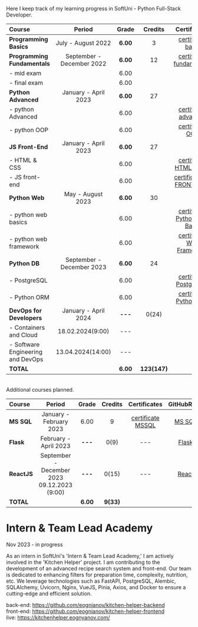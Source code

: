 Here I keep track of my learning progress in SoftUni - Python Full-Stack Developer.

| Course                               |          Period           |  Grade   |   Credits    |          Certificates          |   GitHubRepo    |
|:-------------------------------------|:-------------------------:|:--------:|:------------:|:------------------------------:|:---------------:|
| **Programming Basics**               |    July - August 2022     | **6.00** |      3       |      [certificate basic]       |     [basic]     |
| **Programming Fundamentals**         | September - December 2022 | **6.00** |      12      |   [certificate fundamentals]   | [fundamentals]  |
| - mid exam                           |                           |   6.00   |              |                                |                 |
| - final exam                         |                           |   6.00   |              |                                |                 |
| **Python Advanced**                  |   January - April 2023    | **6.00** |      27      |                                |                 |
| - python Advanced                    |                           |   6.00   |              |     [certificate advanced]     |   [advanced]    |
| - python OOP                         |                           |   6.00   |              |       [certificate OOP]        |      [OOP]      |
| **JS Front-End**                     |   January - April 2023    | **6.00** |      27      |                                |                 |
| - HTML & CSS                         |                           |   6.00   |              |    [certificate HTML & CSS]    |  [HTML & CSS]   |
| - JS front-end                       |                           |   6.00   |              |   [certificate JS FRONT-END]   |  [JS Font-End]  |
| **Python Web**                       |     May - August 2023     | **6.00** |      30      |                                |                 |
| - python web basics                  |                           |   6.00   |              | [certificate Python Web Basic] |   [web basic]   |
| - python web framework               |                           |   6.00   |              |  [certificate Web Framework]   | [final project] |
| **Python DB**                        | September - December 2023 | **6.00** |      24      |                                |                 |
| - PostgreSQL                         |                           |   6.00   |              |    [certificate PostgreSQL]    |  [PostgreSQL]   |
| - Python ORM                         |                           |   6.00   |              |    [certificate PythonORM]     |   [PythonORM]   |
| **DevOps for Developers**            |   January - April 2024    | **---**  |    0(24)     |                                |                 |
| - Containers and Cloud               |     18.02.2024(9:00)      |   ---    |              |                                |                 |
| - Software Engineering and DevOps    |     13.04.2024(14:00)     |   ---    |              |                                |                 |
| **TOTAL**                            |                           | **6.00** | **123(147)** |                                |                 |

[basic]:https://github.com/VelinIliev/python-basic-softuni

[fundamentals]: https://github.com/VelinIliev/python-fundamentals-softuni

[advanced]: https://github.com/VelinIliev/python-advanced-softuni

[OOP]: https://github.com/VelinIliev/python_oop_softuni

[HTML & CSS]:https://github.com/VelinIliev/html-and-css-softuni

[web basic]: https://github.com/VelinIliev/python_web_basics

[JS Font-End]: https://github.com/VelinIliev/js-front-end-softuni

[web framework]: https://github.com/VelinIliev/python_web_framework

[certificate basic]:https://softuni.bg/certificates/details/140540/cdc98c99

[certificate fundamentals]: https://softuni.bg/certificates/details/148794/32086962

[certificate advanced]: https://softuni.bg/certificates/details/159314/afb9a3d3

[certificate HTML & CSS]: https://softuni.bg/certificates/details/162904/6154e496

[certificate OOP]: https://softuni.bg/certificates/details/168162/acb3f086

[certificate JS FRONT-END]: https://softuni.bg/certificates/details/170672/ad7e8ffb

[certificate Python Web Basic]: https://softuni.bg/certificates/details/177840/0f00f69b

[certificate Web Framework]:https://softuni.bg/certificates/details/182369/e4bb5d6e

[final project]:https://github.com/VelinIliev/CTRS-project

[PostgreSQL]: https://github.com/VelinIliev/PostgreSQL

[certificate PostgreSQL]: https://softuni.bg/certificates/details/186015/5edba1e2

[PythonORM]: https://github.com/VelinIliev/PythonORM

[certificate PythonORM]: https://softuni.bg/certificates/details/193809/7a314e6e


<br>
Additional courses planned.

| Course      |                              Period                              |  Grade   |  Credits  |    Certificates     | GitHubRepo |
|:------------|:----------------------------------------------------------------:|:--------:|:---------:|:-------------------:|:----------:|
| **MS SQL**  |                     January - February 2023                      |   6.00   |     9     | [certificate MSSQL] |  [MS SQL]  |
| **Flask**   |                      February - April 2023                       | **---**  |   0(9)    |         ---         |  [Flask]   |
| **ReactJS** |         September - December 2023<br> 09.12.2023 (9:00)          | **---**  |   0(15)   |         ---         |  [React]   |
| **TOTAL**   |                                                                  | **6.00** | **9(33)** |                     |            |

[MS SQL]: https://github.com/VelinIliev/mssql-softuni

[certificate MSSQL]: https://softuni.bg/certificates/details/157955/30bb58a2

[Flask]: https://github.com/VelinIliev/Web-Applications-with-Flask---SoftUni

[React]: https://github.com/VelinIliev/ReactJS


# Intern & Team Lead Academy
Nov 2023 - in progress

As an intern in SoftUni's 'Intern & Team Lead Academy,' I am actively
involved in the 'Kitchen Helper' project. I am contributing to the development
of an advanced recipe search system and front-end. Our team is
dedicated to enhancing filters for preparation time, complexity, nutrition,
etc. We leverage technologies such as FastAPI, PostgreSQL, Alembic,
SQLAlchemy, Uvicorn, Nginx, VueJS, Pinia, Axios, and Docker to
ensure a cutting-edge and efficient solution.

back-end: https://github.com/eognianov/kitchen-helper-backend <br>
front-end: https://github.com/eognianov/kitchen-helper-frontend <br>
live: https://kitchenhelper.eognyanov.com/

